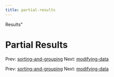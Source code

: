 ```yaml
---
title: partial-results
---
```


Results"

# Partial Results

Prev:
[sorting-and-grouping](sorting-and-grouping.md)
Next: [modifying-data](modifying-data.md)

Prev:
[sorting-and-grouping](sorting-and-grouping.md)
Next: [modifying-data](modifying-data.md)
